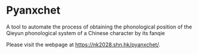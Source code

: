 # Pyanxchet

A tool to automate the process of obtaining the phonological position of the Qieyun phonological system of a Chinese character by its fanqie

Please visit the webpage at <https://nk2028.shn.hk/pyanxchet/>.
